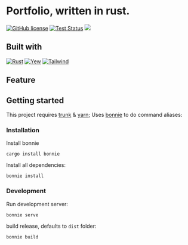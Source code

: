 # Portfolio, written in rust. 

[![GitHub license](https://img.shields.io/github/license/TechTheAwesome/portfolio-rust?style=for-the-badge)](https://github.com/TechTheAwesome/portfolio-rust/blob/main/LICENSE)
[![Test Status](https://img.shields.io/github/workflow/status/techtheawesome/portfolio-rust/Rust?style=for-the-badge)](https://github.com/TechTheAwesome/holidayapi-rust/actions)
[![](https://forthebadge.com/images/badges/built-with-love.svg)](https://forthebadge.com)

## Built with
[![Rust](https://img.shields.io/badge/Rust-111111?style=flat-square&logo=rust&logoColor=white)](https://www.rust-lang.org/) 
[![Yew](https://img.shields.io/badge/Yew-009659?style=flat-square&logo=none&logoColor=white)](https://yew.rs/) 
[![Tailwind](https://img.shields.io/badge/Tailwind-06B6D4?style=flat-square&logo=tailwindcss&logoColor=white)](https://tailwindcss.com/) 

## Feature

## Getting started
This project requires [trunk](https://crates.io/crates/trunk) & [yarn](https://yarnpkg.com/);
Uses [bonnie](https://crates.io/crates/bonnie) to do command aliases:
### Installation
Install bonnie
```console
cargo install bonnie
```

Install all dependencies:
```console
bonnie install
```
### Development
Run development server:
```console
bonnie serve
```
build release, defaults to `dist` folder:

```console
bonnie build
```

